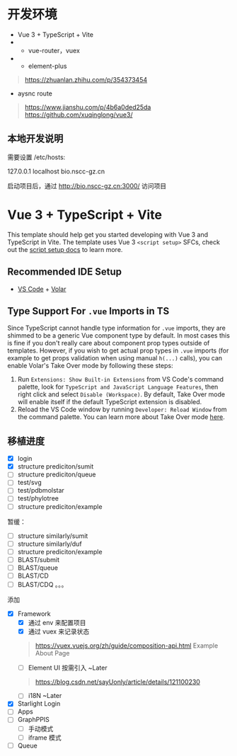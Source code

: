 # 开发环境

* Vue 3 + TypeScript + Vite
* + vue-router，vuex
* + element-plus
> https://zhuanlan.zhihu.com/p/354373454
* aysnc route
> https://www.jianshu.com/p/4b6a0ded25da
> https://github.com/xuqinglong/vue3/

## 本地开发说明

需要设置 /etc/hosts:

127.0.0.1 localhost bio.nscc-gz.cn

启动项目后，通过 http://bio.nscc-gz.cn:3000/ 访问项目

# Vue 3 + TypeScript + Vite
This template should help get you started developing with Vue 3 and TypeScript in Vite. The template uses Vue 3 `<script setup>` SFCs, check out the [script setup docs](https://v3.vuejs.org/api/sfc-script-setup.html#sfc-script-setup) to learn more.
## Recommended IDE Setup
- [VS Code](https://code.visualstudio.com/) + [Volar](https://marketplace.visualstudio.com/items?itemName=johnsoncodehk.volar)
## Type Support For `.vue` Imports in TS
Since TypeScript cannot handle type information for `.vue` imports, they are shimmed to be a generic Vue component type by default. In most cases this is fine if you don't really care about component prop types outside of templates. However, if you wish to get actual prop types in `.vue` imports (for example to get props validation when using manual `h(...)` calls), you can enable Volar's Take Over mode by following these steps:
1. Run `Extensions: Show Built-in Extensions` from VS Code's command palette, look for `TypeScript and JavaScript Language Features`, then right click and select `Disable (Workspace)`. By default, Take Over mode will enable itself if the default TypeScript extension is disabled.
2. Reload the VS Code window by running `Developer: Reload Window` from the command palette.
You can learn more about Take Over mode [here](https://github.com/johnsoncodehk/volar/discussions/471).

## 移植进度

- [x] login 
- [x] structure prediciton/sumit
- [ ] structure prediciton/queue
- [ ] test/svg
- [ ] test/pdbmolstar
- [ ] test/phylotree
- [ ] structure prediciton/example

暂缓：

- [ ] structure similarly/sumit
- [ ] structure similarly/duf
- [ ] structure prediciton/example
- [ ] BLAST/submit
- [ ] BLAST/queue
- [ ] BLAST/CD
- [ ] BLAST/CDQ
。。。

添加

- [x] Framework
  - [x] 通过 env 来配置项目
  - [x] 通过 vuex 来记录状态
  > https://vuex.vuejs.org/zh/guide/composition-api.html
  > Example About Page
  - [ ] Element UI 按需引入 ~Later
  > https://blog.csdn.net/sayUonly/article/details/121100230
  - [ ] i18N ~Later
- [x] Starlight Login
- [ ] Apps
- [ ] GraphPPIS
  - [ ] 手动模式
  - [ ] iframe 模式
- [ ] Queue
